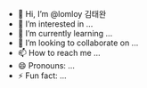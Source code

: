 - 👋 Hi, I’m @lomloy 김태완 
- 👀 I’m interested in ...
- 🌱 I’m currently learning ...
- 💞️ I’m looking to collaborate on ...
- 📫 How to reach me ...
- 😄 Pronouns: ...
- ⚡ Fun fact: ...

<!---
lomloy/lomloy is a ✨ special ✨ repository because its `README.md` (this file) appears on your GitHub profile.
You can click the Preview link to take a look at your changes.
--->
